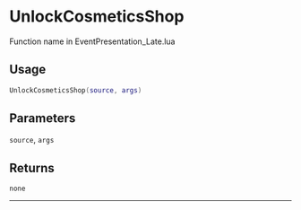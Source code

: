 # UnlockCosmeticsShop
Function name in EventPresentation_Late.lua
## Usage
```lua
UnlockCosmeticsShop(source, args)
```
## Parameters
`source`, `args`
## Returns
`none`

---